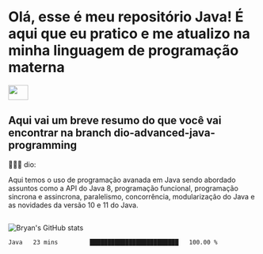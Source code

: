 # Olá, esse é meu repositório Java! É aqui que eu pratico e me atualizo na minha linguagem de programação materna

<div>
  <img align="center" height="30" width="40" src="https://cdn.jsdelivr.net/gh/devicons/devicon/icons/java/java-original.svg" style="max-width: 100%;">
</div>


## Aqui vai um breve resumo do que você vai encontrar na branch dio-advanced-java-programming

👨🏽‍💻 dio: 

Aqui temos o uso de programação avanada em Java sendo abordado assuntos como a API do Java 8, programação funcional, programação sincrona e assincrona, paralelismo, concorrência, modularização do Java e as novidades da versão 10 e 11 do Java.
</div>

##

![Bryan's GitHub stats](https://github-readme-stats.vercel.app/api?username=bryan-cda&count_private=true&include_all_commits=true&theme=dark)



<!--START_SECTION:waka-->
```text
Java   23 mins         █████████████████████████   100.00 % 
```
<!--END_SECTION:waka-->


